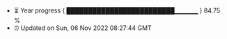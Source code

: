 - ⏳ Year progress { █████████████████████████▁▁▁▁▁ } 84.75 %
- ⏰ Updated on Sun, 06 Nov 2022 08:27:44 GMT

